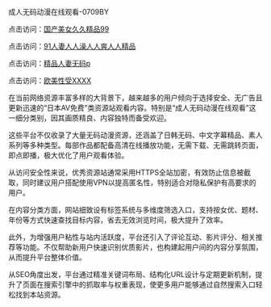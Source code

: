 成人无码动漫在线观看-0709BY

点击访问：<a href="https://heiliaowzu4ur.pages.dev">国产美女久久精品99</a>

点击访问：<a href="https://heiliaoxwd5i8.pages.dev">91人妻人人澡人人爽人人精品</a>

点击访问：<a href="https://heiliaozj3tjd.pages.dev">精品人妻无码p</a>

点击访问：<a href="https://heiliaowt0d7p.pages.dev">欧美性受XXXX</a>

在当前网络资源丰富多样的大背景下，越来越多的用户倾向于选择安全、无广告且更新迅速的“日本AV免费”类资源站观看内容。特别是“成人无码动漫在线观看”这一细分类别，因其画质精良、内容独特而备受欢迎。

这些平台不仅收录了大量无码动漫资源，还涵盖了日韩无码、中文字幕精品、素人系列等多种类型。每部作品都配备高清在线播放功能，无需下载、无需跳转页面，即点即播，极大优化了用户观看体验。

从访问安全性来说，优秀资源站通常采用HTTPS全站加密，有效防止信息被截取，同时建议用户搭配使用VPN以提高匿名性，特别适合对隐私保护有高要求的用户。

在内容分类方面，网站细致设有标签系统与多维度筛选入口，支持按女优、题材、年份等方式快速查找目标内容，省去无效浏览时间，极大提升了效率。

此外，为增强用户粘性与站内活跃度，平台还引入了评论互动、影片评分、相关推荐等功能。不仅帮助新用户快速识别优质影片，也构建起用户间的内容分享氛围，从而提升平台整体价值。

从SEO角度出发，平台通过精准关键词布局、结构化URL设计与定期更新机制，提升了页面在搜索引擎中的抓取率与权重表现，使更多用户能够通过自然搜索入口轻松找到本站资源。

<span style="display:none;">[Canonical link]( https://github.com/biyu220012/520854 ）</span>
